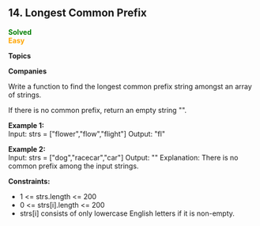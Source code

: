 <h2>14. Longest Common Prefix</h2>
<span style="color:green;font-weight:bold;">Solved</span><br/>
<span style="color:orange;font-weight:bold;">Easy</span><br/>
<p><strong>Topics</strong></p>
<p><strong>Companies</strong></p>

<p>Write a function to find the longest common prefix string amongst an array of strings.</p>
<p>If there is no common prefix, return an empty string "".</p>

<p><strong>Example 1:</strong><br/>
Input: strs = ["flower","flow","flight"] Output: "fl"</p>

<p><strong>Example 2:</strong><br/>
Input: strs = ["dog","racecar","car"] Output: "" Explanation: There is no common prefix among the input strings.</p>

<p><strong>Constraints:</strong></p>
<ul>
  <li>1 <= strs.length <= 200</li>
  <li>0 <= strs[i].length <= 200</li>
  <li>strs[i] consists of only lowercase English letters if it is non-empty.</li>
</ul>
